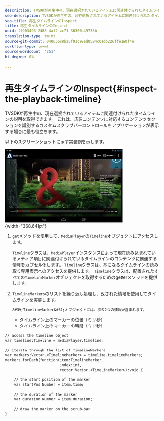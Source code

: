 ```yaml
---
description: TVSDKが再生中の、現在選択されているアイテムに関連付けられたタイムラインの説明を取得できます。 これは、広告コンテンツに対応するコンテンツセクションを識別するカスタムスクラブバーコントロールをアプリケーションが表示する場合に最も役立ちます。
seo-description: TVSDKが再生中の、現在選択されているアイテムに関連付けられたタイムラインの説明を取得できます。 これは、広告コンテンツに対応するコンテンツセクションを識別するカスタムスクラブバーコントロールをアプリケーションが表示する場合に最も役立ちます。
seo-title: 再生タイムラインのInspect
title: 再生タイムラインのInspect
uuid: 2f903493-2d88-4af2-ac71-36300b49735b
translation-type: tm+mt
source-git-commit: 040655d8ba5f91c98ed0584c08db226ffe1e0f4e
workflow-type: tm+mt
source-wordcount: '251'
ht-degree: 0%

---
```



# 再生タイムラインのInspect{#inspect-the-playback-timeline}

TVSDKが再生中の、現在選択されているアイテムに関連付けられたタイムラインの説明を取得できます。 これは、広告コンテンツに対応するコンテンツセクションを識別するカスタムスクラブバーコントロールをアプリケーションが表示する場合に最も役立ちます。

以下のスクリーンショットに示す実装例を示します。
<!--<a id="fig_6D9FB3764F3947A38B8E7726187BD461"></a>-->

![](assets/inspect-playback.jpg){width=&quot;368.641pt&quot;}

1. `get`メソッドを使用して、`MediaPlayer`の`Timeline`オブジェクトにアクセスします。

   `Timeline`クラスは、`MediaPlayer`インスタンスによって現在読み込まれているメディア項目に関連付けられているタイムラインのコンテンツに関連する情報をカプセル化します。 `Timeline`クラスは、基になるタイムラインの読み取り専用表示へのアクセスを提供します。 `Timeline`クラスは、配置されたすべての`TimelineMarker`オブジェクトを取得するためのgetterメソッドを提供します。

1. `TimelineMarkers`のリストを繰り返し処理し、返された情報を使用してタイムラインを実装します。

       &#39;TimelineMarker&#39;オブジェクトには、次の2つの情報が含まれます。
   
   * タイムライン上のマーカーの位置（ミリ秒）
   * タイムライン上のマーカーの時間（ミリ秒）

<!--<a id="example_BA936629E82B4082A2E2C548E3FC3357"></a>-->

```
// access the timeline object 
var timeline:Timeline = mediaPlayer.timeline; 
 
// iterate through the list of TimelineMarkers 
var markers:Vector.<TimelineMarker> = timeline.timelineMarkers; 
markers.forEach(function(item:TimelineMarker,  
                         index:int,  
                         vector:Vector.<TimelineMarker>):void { 
    
    // the start position of the marker 
    var startPos:Number = item.time; 
 
    // the duration of the marker 
    var duration:Number = item.duration; 
 
    // draw the marker on the scrub-bar 
}
```

